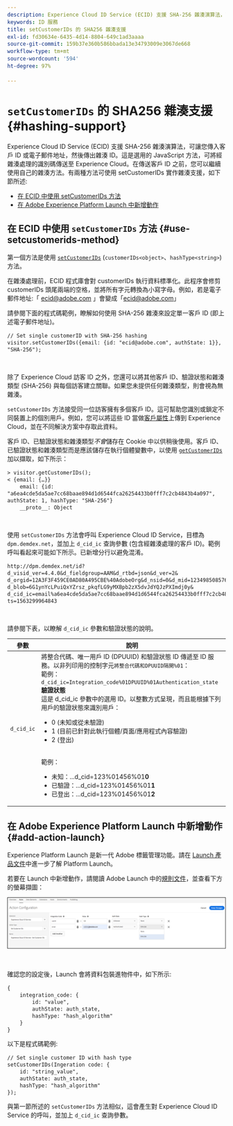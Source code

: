 ```yaml
---
description: Experience Cloud ID Service (ECID) 支援 SHA-256 雜湊演算法，可讓您傳入客戶 ID 或電子郵件地址，然後傳出雜湊 ID。這是選用的 JavaScript 方法，可將經雜湊處理的識別碼傳送至 Experience Cloud。在傳送客戶 ID 之前，您可以繼續使用自己的雜湊方法。
keywords: ID 服務
title: setCustomerIDs 的 SHA256 雜湊支援
exl-id: fd30634e-6435-4d14-8804-649c1ad3aaaa
source-git-commit: 159b37e360b586bbada13e34793009e3067de668
workflow-type: tm+mt
source-wordcount: '594'
ht-degree: 97%

---
```


# `setCustomerIDs` 的 SHA256 雜湊支援  {#hashing-support}

Experience Cloud ID Service (ECID) 支援 SHA-256 雜湊演算法，可讓您傳入客戶 ID 或電子郵件地址，然後傳出雜湊 ID。這是選用的 JavaScript 方法，可將經雜湊處理的識別碼傳送至 Experience Cloud。在傳送客戶 ID 之前，您可以繼續使用自己的雜湊方法。有兩種方法可使用 setCustomerIDs 實作雜湊支援，如下節所述:

* [在 ECID 中使用 setCustomerIDs 方法](/help/reference/hashing-support.md#use-setcustomerids-method)
* [在 Adobe Experience Platform Launch 中新增動作](/help/reference/hashing-support.md#add-action-launch)

## 在 ECID 中使用 `setCustomerIDs` 方法 {#use-setcustomerids-method}

第一個方法是使用 [`setCustomerIDs`](/help/library/get-set/setcustomerids.md) (`customerIDs<object>`、`hashType<string>`) 方法。

在雜湊處理前，ECID 程式庫會對 customerIDs 執行資料標準化。此程序會修剪 customerIDs 頭尾兩端的空格，並將所有字元轉換為小寫字母。例如，若是電子郵件地址:「 ecid@adobe.com 」會變成「ecid@adobe.com」

請參閱下面的程式碼範例，瞭解如何使用 SHA-256 雜湊來設定單一客戶 ID (即上述電子郵件地址)。

```
// Set single customerID with SHA-256 hashing
visitor.setCustomerIDs({email: {id: "ecid@adobe.com", authState: 1}}, "SHA-256");
```

<br>

除了 Experience Cloud 訪客 ID 之外，您還可以將其他客戶 ID、驗證狀態和雜湊類型 (SHA-256) 與每個訪客建立關聯。如果您未提供任何雜湊類型，則會視為無雜湊。

`setCustomerIDs` 方法接受同一位訪客擁有多個客戶 ID。這可幫助您識別或鎖定不同裝置上的個別用戶。例如，您可以將這些 ID 當做[客戶屬性](https://experienceleague.adobe.com/docs/core-services/interface/customer-attributes/attributes.html?lang=zh-Hant??lang=zh-Hant)上傳到 Experience Cloud，並在不同解決方案中存取此資料。

客戶 ID、已驗證狀態和雜湊類型&#x200B;*不會*&#x200B;儲存在 Cookie 中以供稍後使用。客戶 ID、已驗證狀態和雜湊類型而是應該儲存在執行個體變數中，以使用 [`getCustomerIDs`](/help/library/get-set/getcustomerids.md) 加以擷取，如下所示：

```
> visitor.getCustomerIDs();
< {email: {…}}
    email: {id: "a6ea4cde5da5ae7cc68baae894d1d6544fca26254433b0fff7c2cb4843b4a097", authState: 1, hashType: "SHA-256"}
    __proto__: Object
```

<br>

使用 `setCustomerIDs` 方法會呼叫 Experience Cloud ID Service，目標為 `dpm.demdex.net`，並加上 `d_cid_ic` 查詢參數 (包含經雜湊處理的客戶 ID)。範例呼叫看起來可能如下所示。已新增分行以避免混淆。

```
http://dpm.demdex.net/id?d_visid_ver=4.4.0&d_fieldgroup=AAM&d_rtbd=json&d_ver=2&
d_orgid=12A3F3F459CE0AD80A495CBE%40AdobeOrg&d_nsid=0&d_mid=12349850857640731290890207735189050123&
d_blob=6G1ynYcLPuiQxYZrsz_pkqfLG9yMXBpb2zX5dvJdYQJzPXImdj0y&
d_cid_ic=email%a6ea4cde5da5ae7cc68baae894d1d6544fca26254433b0fff7c2cb4843b4a097%011&
ts=1563299964843
```

<br>

請參閱下表，以瞭解 `d_cid_ic` 參數和驗證狀態的說明。

| 參數 | 說明 |
|------------|----------|
| `d_cid_ic` | 將整合代碼、唯一用戶 ID (DPUUID) 和驗證狀態 ID 傳遞至 ID 服務。以非列印用的控制字元<code>將整合代碼和DPUUID隔開%01</code>： <br>範例： <code>d_cid_ic=Integration_code%01DPUUID%01Authentication_state</code> <br> <b>驗證狀態</b> <br> 這是 d_cid_ic 參數中的選用 ID。以整數方式呈現，而且能根據下列用戶的驗證狀態來識別用戶：<br> <ul><li>0 (未知或從未驗證)</li><li>1 (目前已針對此執行個體/頁面/應用程式內容驗證)</li><li>2 (登出)</li></ul> <br> 範例：<br> <ul><li>未知：...d_cid=123%01456%01<b>0</b></li><li>已驗證：...d_cid=123%01456%01<b>1</b></li><li>已登出：...d_cid=123%01456%01<b>2</b></li></ul> |

## 在 Adobe Experience Platform Launch 中新增動作 {#add-action-launch}

Experience Platform Launch 是新一代 Adobe 標籤管理功能。請在 [Launch 產品文件](https://experienceleague.adobe.com/docs/experience-platform/tags/home.html)中進一步了解 Platform Launch。

若要在 Launch 中新增動作，請閱讀 Adobe Launch 中的[規則文件](https://experienceleague.adobe.com/docs/experience-platform/tags/ui/rules.html)，並查看下方的螢幕擷圖：

![](/help/reference/assets/hashing-support.png)

<br>

確認您的設定後，Launch 會將資料包裝進物件中，如下所示:

```
{
    integration_code: {
        id: "value",
        authState: auth_state,
        hashType: "hash_algorithm"
    }
}
```

以下是程式碼範例:

```
// Set single customer ID with hash type
setCustomerIDs(Ingeration code: {
    id: "string_value",
    authState: auth_state,
    hashType: "hash_algorithm"
});
```

與第一節所述的 `setCustomerIDs` 方法相似，這會產生對 Experience Cloud ID Service 的呼叫，並加上 `d_cid_ic` 查詢參數。
